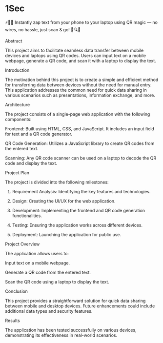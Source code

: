 # 1Sec

⚡️📲✨ Instantly zap text from your phone to your laptop using QR magic — no wires, no hassle, just scan &amp; go! 🚀🔍💬


Abstract

This project aims to facilitate seamless data transfer between mobile devices and laptops using QR codes. Users can input text on a mobile webpage, generate a QR code, and scan it with a laptop to display the text.

Introduction

The motivation behind this project is to create a simple and efficient method for transferring data between devices without the need for manual entry. This application addresses the common need for quick data sharing in various scenarios such as presentations, information exchange, and more.

Architecture

The project consists of a single-page web application with the following components:

Frontend: Built using HTML, CSS, and JavaScript. It includes an input field for text and a QR code generator.

QR Code Generation: Utilizes a JavaScript library to create QR codes from the entered text.

Scanning: Any QR code scanner can be used on a laptop to decode the QR code and display the text.


Project Plan

The project is divided into the following milestones:

1. Requirement Analysis: Identifying the key features and technologies.


2. Design: Creating the UI/UX for the web application.


3. Development: Implementing the frontend and QR code generation functionalities.


4. Testing: Ensuring the application works across different devices.


5. Deployment: Launching the application for public use.



Project Overview

The application allows users to:

Input text on a mobile webpage.

Generate a QR code from the entered text.

Scan the QR code using a laptop to display the text.


Conclusion

This project provides a straightforward solution for quick data sharing between mobile and desktop devices. Future enhancements could include additional data types and security features.

Results

The application has been tested successfully on various devices, demonstrating its effectiveness in real-world scenarios.
